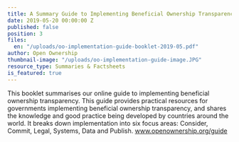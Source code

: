 ```yaml
---
title: A Summary Guide to Implementing Beneficial Ownership Transparency
date: 2019-05-20 00:00:00 Z
published: false
position: 3
files:
  en: "/uploads/oo-implementation-guide-booklet-2019-05.pdf"
author: Open Ownership
thumbnail-image: "/uploads/oo-implementation-guide-image.JPG"
resource_type: Summaries & Factsheets
is_featured: true
---
```


This booklet summarises our online guide to implementing beneficial ownership transparency. This guide provides practical resources for governments implementing beneficial ownership transparency, and shares the knowledge and good practice being developed by countries around the world. It breaks down implementation into six focus areas: Consider, Commit, Legal, Systems, Data and Publish. www.openownership.org/guide
